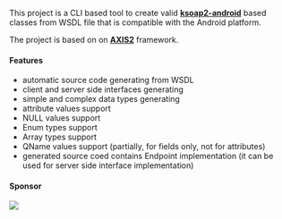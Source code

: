 This project is a CLI based tool to create valid **[ksoap2-android](https://code.google.com/p/ksoap2-android/)** based classes from WSDL file that is compatible with the Android platform.

The project is based on on **[AXIS2](http://axis.apache.org/axis2/java/core/index.html)** framework.

#### Features ####
  * automatic source code generating from WSDL
  * client and server side interfaces generating
  * simple and complex data types generating
  * attribute values support
  * NULL values support
  * Enum types support
  * Array types support
  * QName values support (partially, for fields only, not for attributes)
  * generated source coed contains Endpoint implementation (it can be used for server side interface implementation)

#### Sponsor ####
[![](http://www.mera.ru/sites/all/themes/mera/logo.png)](http://www.merasws.com/)
